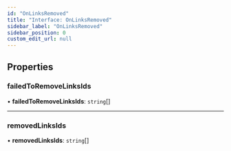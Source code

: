 ```yaml
---
id: "OnLinksRemoved"
title: "Interface: OnLinksRemoved"
sidebar_label: "OnLinksRemoved"
sidebar_position: 0
custom_edit_url: null
---
```


## Properties

### failedToRemoveLinksIds

• **failedToRemoveLinksIds**: `string`[]

___

### removedLinksIds

• **removedLinksIds**: `string`[]
